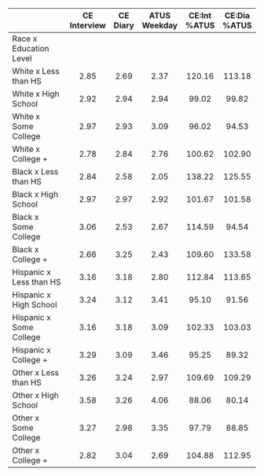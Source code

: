 
|                      | CE<br>Interview |  CE<br>Diary | ATUS<br>Weekday | CE:Int<br>%ATUS | CE:Dia<br>%ATUS |
| -------------------- | :----------: | :----------: | :----------: | :----------: | :----------: |
| Race x Education Level |              |              |              |              |              |
| White x Less than HS |         2.85 |         2.69 |         2.37 |       120.16 |       113.18 |
| White x High School  |         2.92 |         2.94 |         2.94 |        99.02 |        99.82 |
| White x Some College |         2.97 |         2.93 |         3.09 |        96.02 |        94.53 |
| White x College +    |         2.78 |         2.84 |         2.76 |       100.62 |       102.90 |
| Black x Less than HS |         2.84 |         2.58 |         2.05 |       138.22 |       125.55 |
| Black x High School  |         2.97 |         2.97 |         2.92 |       101.67 |       101.58 |
| Black x Some College |         3.06 |         2.53 |         2.67 |       114.59 |        94.54 |
| Black x College +    |         2.66 |         3.25 |         2.43 |       109.60 |       133.58 |
| Hispanic x Less than HS |         3.16 |         3.18 |         2.80 |       112.84 |       113.65 |
| Hispanic x High School |         3.24 |         3.12 |         3.41 |        95.10 |        91.56 |
| Hispanic x Some College |         3.16 |         3.18 |         3.09 |       102.33 |       103.03 |
| Hispanic x College + |         3.29 |         3.09 |         3.46 |        95.25 |        89.32 |
| Other x Less than HS |         3.26 |         3.24 |         2.97 |       109.69 |       109.29 |
| Other x High School  |         3.58 |         3.26 |         4.06 |        88.06 |        80.14 |
| Other x Some College |         3.27 |         2.98 |         3.35 |        97.79 |        88.85 |
| Other x College +    |         2.82 |         3.04 |         2.69 |       104.88 |       112.95 |

